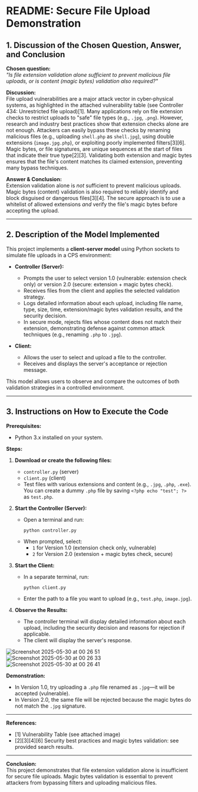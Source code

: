 # README: Secure File Upload Demonstration

## 1. Discussion of the Chosen Question, Answer, and Conclusion

**Chosen question:**  
*"Is file extension validation alone sufficient to prevent malicious file uploads, or is content (magic bytes) validation also required?"*

**Discussion:**  
File upload vulnerabilities are a major attack vector in cyber-physical systems, as highlighted in the attached vulnerability table (see Controller 434: Unrestricted file upload)[1]. Many applications rely on file extension checks to restrict uploads to "safe" file types (e.g., `.jpg`, `.png`). However, research and industry best practices show that extension checks alone are not enough. Attackers can easily bypass these checks by renaming malicious files (e.g., uploading `shell.php` as `shell.jpg`), using double extensions (`image.jpg.php`), or exploiting poorly implemented filters[3][6].  
Magic bytes, or file signatures, are unique sequences at the start of files that indicate their true type[2][3]. Validating both extension and magic bytes ensures that the file's content matches its claimed extension, preventing many bypass techniques.

**Answer & Conclusion:**  
Extension validation alone is *not* sufficient to prevent malicious uploads. Magic bytes (content) validation is also required to reliably identify and block disguised or dangerous files[3][4]. The secure approach is to use a whitelist of allowed extensions *and* verify the file's magic bytes before accepting the upload.

---

## 2. Description of the Model Implemented

This project implements a **client-server model** using Python sockets to simulate file uploads in a CPS environment:

- **Controller (Server):**
  - Prompts the user to select version 1.0 (vulnerable: extension check only) or version 2.0 (secure: extension + magic bytes check).
  - Receives files from the client and applies the selected validation strategy.
  - Logs detailed information about each upload, including file name, type, size, time, extension/magic bytes validation results, and the security decision.
  - In secure mode, rejects files whose content does not match their extension, demonstrating defense against common attack techniques (e.g., renaming `.php` to `.jpg`).

- **Client:**
  - Allows the user to select and upload a file to the controller.
  - Receives and displays the server's acceptance or rejection message.

This model allows users to observe and compare the outcomes of both validation strategies in a controlled environment.

---

## 3. Instructions on How to Execute the Code

**Prerequisites:**  
- Python 3.x installed on your system.

**Steps:**

1. **Download or create the following files:**
   - `controller.py` (server)
   - `client.py` (client)
   - Test files with various extensions and content (e.g., `.jpg`, `.php`, `.exe`). You can create a dummy `.php` file by saving `<?php echo "test"; ?>` as `test.php`.

2. **Start the Controller (Server):**
   - Open a terminal and run:
     ```
     python controller.py
     ```
   - When prompted, select:
     - `1` for Version 1.0 (extension check only, vulnerable)
     - `2` for Version 2.0 (extension + magic bytes check, secure)

3. **Start the Client:**
   - In a separate terminal, run:
     ```
     python client.py
     ```
   - Enter the path to a file you want to upload (e.g., `test.php`, `image.jpg`).

4. **Observe the Results:**
   - The controller terminal will display detailed information about each upload, including the security decision and reasons for rejection if applicable.
   - The client will display the server's response.
  
  ![Screenshot 2025-05-30 at 00 26 51](https://github.com/user-attachments/assets/c34d383f-801d-4589-9140-0dabf174c4e7)
![Screenshot 2025-05-30 at 00 26 33](https://github.com/user-attachments/assets/d9745a22-0f3d-4e7c-bd0f-2c5217e99091)
![Screenshot 2025-05-30 at 00 26 41](https://github.com/user-attachments/assets/9e8c4216-8349-4d9a-8a44-3be6d4d10c31)


**Demonstration:**  
- In Version 1.0, try uploading a `.php` file renamed as `.jpg`—it will be accepted (vulnerable).
- In Version 2.0, the same file will be rejected because the magic bytes do not match the `.jpg` signature.

---

**References:**  
- [1] Vulnerability Table (see attached image)  
- [2][3][4][6] Security best practices and magic bytes validation: see provided search results.

---

**Conclusion:**  
This project demonstrates that file extension validation alone is insufficient for secure file uploads. Magic bytes validation is essential to prevent attackers from bypassing filters and uploading malicious files.
